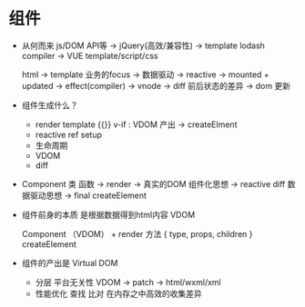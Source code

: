 # 组件

- 从何而来
    js/DOM API等 -> jQuery(高效/兼容性) -> template lodash compiler -> VUE template/script/css

    html -> template  业务的focus -> 数据驱动 -> reactive -> mounted + updated -> effect(compiler)
    -> vnode -> diff 前后状态的差异 -> dom 更新

- 组件生成什么？
    - render template {{}} v-if :  VDOM  产出 -> createElment
    - reactive ref  setup
    - 生命周期 
    - VDOM
    - diff

- Component 类  函数  -> render -> 真实的DOM
    组件化思想 -> reactive diff  数据驱动思想 -> final  createElement

- 组件前身的本质 是根据数据得到html内容
    VDOM

    Component （VDOM）
        +
    render 方法 { type, props, children } createElement

- 组件的产出是 Virtual DOM
    - 分层
        平台无关性  VDOM -> patch -> html/wxml/xml
    - 性能优化
        查找 比对 在内存之中高效的收集差异


        
